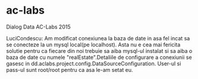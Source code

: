 # ac-labs
Dialog Data AC-Labs 2015

LuciCondescu: Am modificat conexiunea la baza de date in asa fel incat sa se conecteze la un mysql local(pe localhost).
              Asta nu e cea mai fericita solutie pentru ca fiecare din noi trebuie sa aiba mysql-ul instalat
              si sa aiba o baza de date cu numele "realEstate".Detaliile de configurare a conexiunii se gasesc in
              dd.aclabs.project.config.DataSourceConfiguration. User-ul si pass-ul sunt root/root pentru ca asa
              le-am setat eu.